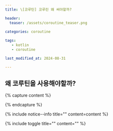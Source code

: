 ```yaml
---
title: \[코루틴] 코루린 왜 써야할까?

header:
  teaser: /assets/coroutine_teaser.png

categories: coroutine
   
tags:
   - kotlin
   - coroutine

last_modified_at: 2024-08-31 

---
```


## 왜 코루틴을 사용해야할까?
{% capture content %}

{% endcapture %}

{% include notice--info title="" content=content %}

{% include toggle title="" content="" %}
<!--stackedit_data:
eyJoaXN0b3J5IjpbOTE4Mzk4ODk2XX0=
-->
